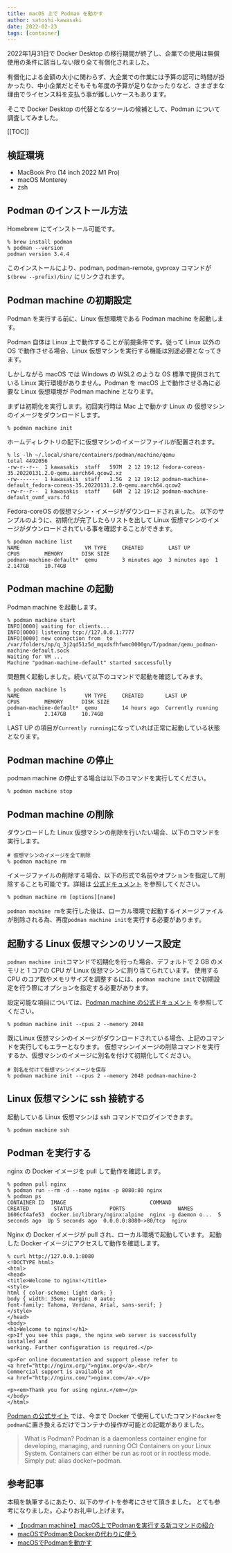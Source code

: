 ```yaml
---
title: macOS 上で Podman を動かす
author: satoshi-kawasaki
date: 2022-02-23
tags: [container]
---
```

2022年1月31日で Docker Desktop の移行期間が終了し、企業での使用は無償使用の条件に該当しない限り全て有償化されました。 

有償化による金額の大小に関わらず、大企業での作業には予算の認可に時間が掛かったり、中小企業だとそもそも年度の予算が足りなかったりなど、さまざまな理由でライセンス料を支払う事が難しいケースもあります。

そこで Docker Desktop の代替となるツールの候補として、Podman について調査してみました。

[[TOC]]

## 検証環境 
- MacBook Pro (14 inch 2022 M1 Pro)
- macOS Monterey
- zsh

## Podman のインストール方法
Homebrew にてインストール可能です。
```shell
% brew install podman
% podman --version
podman version 3.4.4
```

このインストールにより、podman, podman-remote, gvproxy コマンドが `$(brew --prefix)/bin/` にリンクされます。

## Podman machine の初期設定
Podman を実行する前に、Linux 仮想環境である Podman machine を起動します。

Podman 自体は Linux 上で動作することが前提条件です。従って Linux 以外の OS で動作させる場合、Linux 仮想マシンを実行する機能は別途必要となってきます。

しかしながら macOS では Windows の WSL2 のような OS 標準で提供されている Linux 実行環境がありません。Podman を macOS 上で動作させる為に必要な Linux 仮想環境が Podman machine となります。

まずは初期化を実行します。初回実行時は Mac 上で動かす Linux の 仮想マシンのイメージをダウンロードします。
```shell
% podman machine init
```

ホームディレクトリの配下に仮想マシンのイメージファイルが配置されます。
```shell
% ls -lh ~/.local/share/containers/podman/machine/qemu
total 4492056
-rw-r--r--  1 kawasakis  staff   597M  2 12 19:12 fedora-coreos-35.20220131.2.0-qemu.aarch64.qcow2.xz
-rw-------  1 kawasakis  staff   1.5G  2 12 19:12 podman-machine-default_fedora-coreos-35.20220131.2.0-qemu.aarch64.qcow2
-rw-r--r--  1 kawasakis  staff    64M  2 12 19:12 podman-machine-default_ovmf_vars.fd
```

Fedora-coreOS の仮想マシン・イメージがダウンロードされました。
以下のサンプルのように、初期化が完了したらリストを出して Linux 仮想マシンのイメージがダウンロードされている事を確認することができます。
```shell
% podman machine list
NAME                     VM TYPE     CREATED        LAST UP        CPUS        MEMORY      DISK SIZE
podman-machine-default*  qemu        3 minutes ago  3 minutes ago  1           2.147GB     10.74GB
```

## Podman machine の起動
Podman machine を起動します。
```shell
% podman machine start
INFO[0000] waiting for clients...
INFO[0000] listening tcp://127.0.0.1:7777
INFO[0000] new connection from  to /var/folders/np/q_3j2qd51z5d_mqxdsfhfwmc0000gn/T/podman/qemu_podman-machine-default.sock
Waiting for VM ...
Machine "podman-machine-default" started successfully
```

問題無く起動しました。続いて以下のコマンドで起動を確認してみます。
```shell
% podman machine ls
NAME                     VM TYPE     CREATED       LAST UP            CPUS        MEMORY      DISK SIZE
podman-machine-default*  qemu        14 hours ago  Currently running  1           2.147GB     10.74GB
```

LAST UP の項目が`Currently running`になっていれば正常に起動している状態となります。

## Podman machine の停止
podman machine の停止する場合は以下のコマンドを実行してください。
```shell
% podman machine stop
```

## Podman machine の削除
ダウンロードした  Linux 仮想マシンの削除を行いたい場合、以下のコマンドを実行します。
```shell
# 仮想マシンのイメージを全て削除
% podman machine rm
```

イメージファイルの削除する場合、以下の形式で名前やオプションを指定して削除することも可能です。詳細は [公式ドキュメント](https://docs.podman.io/en/latest/markdown/podman-machine-rm.1.html) を参照してください。
```shell
% podman machine rm [options][name]
```

`podman machine rm`を実行した後は、ローカル環境で起動するイメージファイルが削除される為、再度`podman machine init`を実行する必要があります。

## 起動する Linux 仮想マシンのリソース設定
`podman machine init`コマンドで初期化を行った場合、デフォルトで 2 GB のメモリと 1 コアの CPU が Linux 仮想マシンに割り当てられています。
使用する CPU のコア数やメモリサイズを調整するには、`podman machine init`で初期設定を行う際にオプションを指定する必要があります。

設定可能な項目については、[Podman machine の公式ドキュメント](https://docs.podman.io/en/latest/markdown/podman-machine-init.1.html) を参照してください。
```shell
% podman machine init --cpus 2 --memory 2048
```

既にLinux 仮想マシンのイメージがダウンロードされている場合、上記のコマンドを実行してもエラーとなります。
仮想マシンイメージの削除コマンドを実行するか、仮想マシンのイメージに別名を付けて初期化してください。
```shell
# 別名を付けて仮想マシンイメージを保存
% podman machine init --cpus 2 --memory 2048 podman-machine-2
```

## Linux 仮想マシンに ssh 接続する
起動している Linux 仮想マシンは ssh コマンドでログインできます。
```shell
% podman machine ssh
```

## Podman を実行する
nginx の Docker イメージを pull して動作を確認します。
```shell
% podman pull nginx
% podman run --rm -d --name nginx -p 8080:80 nginx
% podman ps
CONTAINER ID  IMAGE                           COMMAND               CREATED        STATUS            PORTS                 NAMES
1606cf4afe53  docker.io/library/nginx:alpine  nginx -g daemon o...  5 seconds ago  Up 5 seconds ago  0.0.0.0:8080->80/tcp  nginx
```

Nginx の Docker イメージが pull され、ローカル環境で起動しています。
起動した Docker イメージにアクセスして動作を確認します。
```shell
% curl http://127.0.0.1:8080
<!DOCTYPE html>
<html>
<head>
<title>Welcome to nginx!</title>
<style>
html { color-scheme: light dark; }
body { width: 35em; margin: 0 auto;
font-family: Tahoma, Verdana, Arial, sans-serif; }
</style>
</head>
<body>
<h1>Welcome to nginx!</h1>
<p>If you see this page, the nginx web server is successfully installed and
working. Further configuration is required.</p>

<p>For online documentation and support please refer to
<a href="http://nginx.org/">nginx.org</a>.<br/>
Commercial support is available at
<a href="http://nginx.com/">nginx.com</a>.</p>

<p><em>Thank you for using nginx.</em></p>
</body>
</html>
```

[Podman の公式サイト](https://podman.io/) では、今まで Docker で使用していたコマンド`docker`を`podman`に置き換えるだけでコンテナの操作が可能との記載がありました。
> What is Podman? Podman is a daemonless container engine for developing, managing, and running OCI Containers on your Linux System. Containers can either be run as root or in rootless mode. Simply put: alias docker=podman.  

## 参考記事
本稿を執筆するにあたり、以下のサイトを参考にさせて頂きました。
とても参考になりました。心よりお礼申し上げます。

- [【podman machine】macOS上でPodmanを実行する新コマンドの紹介](https://rheb.hatenablog.com/entry/podman-machine)
- [macOSでPodmanをDockerの代わりに使う](https://zenn.dev/polyomino/articles/podman-introduction)
- [macOSでPodmanを動かす](https://tech.virtualtech.jp/entry/2021/11/15/182523)
